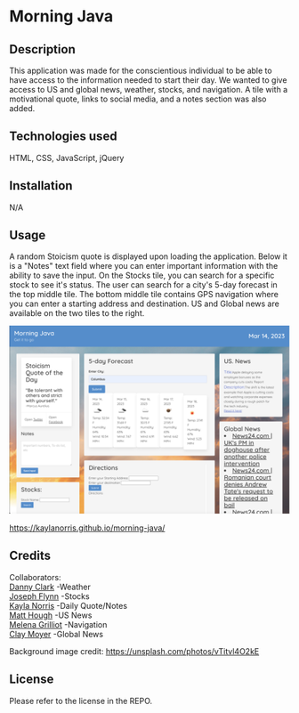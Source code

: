 # Morning Java


## Description
This application was made for the conscientious individual to be able to have access to the information needed to start their day. We wanted to give access to US and global news, weather, stocks, and navigation. A tile with a motivational quote, links to social media, and a notes section was also added. 

## Technologies used
HTML, CSS, JavaScript, jQuery

## Installation

N/A

## Usage

A random Stoicism quote is displayed upon loading the application. Below it is a "Notes" text field where you can enter important information with the ability to save the input. On the Stocks tile, you can search for a specific stock to see it's status. The user can search for a city's 5-day forecast in the top middle tile.  The bottom middle tile contains GPS navigation where you can enter a starting address and destination. US and Global news are available on the two tiles to the right. 


![Screenshot 1](assets/images/morning-java-screenshot.png)


 https://kaylanorris.github.io/morning-java/

## Credits
Collaborators: </br>
[Danny Clark](https://github.com/djamesclark) -Weather <br/>
[Joseph Flynn](https://github.com/Alphastranger) -Stocks </br>
[Kayla Norris](https://github.com/KaylaNorris) -Daily Quote/Notes </br> 
[Matt Hough](https://github.com/MatthewH2001) -US News </br> 
[Melena Grilliot](https://github.com/melenagrilliot) -Navigation </br>
[Clay Moyer](https://github.com/ClayMoyer) -Global News </br>

Background image credit: https://unsplash.com/photos/vTitvl4O2kE



## License

Please refer to the license in the REPO.


